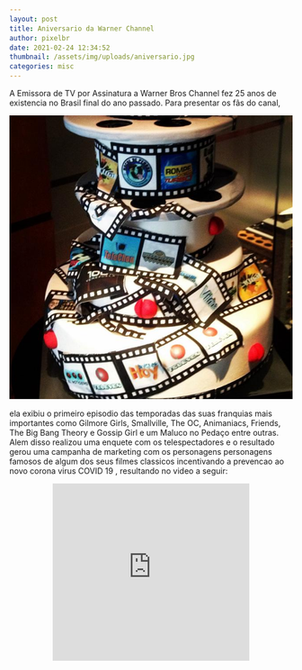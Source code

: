 ```yaml
---
layout: post
title: Aniversario da Warner Channel  
author: pixelbr
date: 2021-02-24 12:34:52
thumbnail: /assets/img/uploads/aniversario.jpg 
categories: misc
---
```




A Emissora de TV por Assinatura a Warner Bros Channel fez 25 anos de existencia no Brasil final do ano passado.
Para presentar os fãs do canal,

![](/assets/img/uploads/aniversario.jpg)

ela exibiu o primeiro episodio das temporadas das suas franquias mais importantes como Gilmore Girls, Smallville, The OC, Animaniacs, Friends, The Big Bang Theory e Gossip Girl e um Maluco no Pedaço entre outras. Alem disso realizou uma enquete com os telespectadores e o resultado gerou uma campanha de marketing com os personagens personagens famosos de algum dos seus filmes classicos incentivando a prevencao ao novo corona virus COVID 19 , resultando no video a seguir:

<p align="center"><iframe width="350" height="315"  src="https://www.youtube.com/embed/jPlEvWQQu_E" frameborder="0" allow="accelerometer; autoplay; clipboard-write; encrypted-media; gyroscope; picture-in-picture" allowfullscreen></iframe></p>
